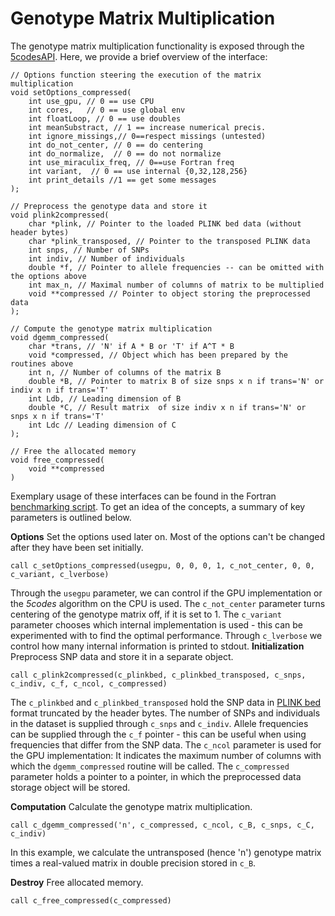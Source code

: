 # Genotype Matrix Multiplication 
The genotype matrix multiplication functionality is exposed through the [5codesAPI](../src/miraculix/5codesAPI.c). Here, we provide a brief overview of the interface:

```{C}
// Options function steering the execution of the matrix multiplication
void setOptions_compressed(
    int use_gpu, // 0 == use CPU
    int cores,   // 0 == use global env
    int floatLoop, // 0 == use doubles
    int meanSubstract, // 1 == increase numerical precis.
    int ignore_missings,// 0==respect missings (untested)
    int do_not_center, // 0 == do centering
    int do_normalize,  // 0 == do not normalize
    int use_miraculix_freq, // 0==use Fortran freq 
    int variant,  // 0 == use internal {0,32,128,256}
    int print_details //1 == get some messages
);

// Preprocess the genotype data and store it
void plink2compressed(
    char *plink, // Pointer to the loaded PLINK bed data (without header bytes)
    char *plink_transposed, // Pointer to the transposed PLINK data 
	int snps, // Number of SNPs
    int indiv, // Number of individuals
    double *f, // Pointer to allele frequencies -- can be omitted with the options above
    int max_n, // Maximal number of columns of matrix to be multiplied
	void **compressed // Pointer to object storing the preprocessed data 
);

// Compute the genotype matrix multiplication
void dgemm_compressed(
    char *trans, // 'N' if A * B or 'T' if A^T * B  
    void *compressed, // Object which has been prepared by the routines above
    int n, // Number of columns of the matrix B
    double *B, // Pointer to matrix B of size snps x n if trans='N' or indiv x n if trans='T'	
    int Ldb, // Leading dimension of B
    double *C, // Result matrix  of size indiv x n if trans='N' or snps x n if trans='T'
    int Ldc // Leading dimension of C
);

// Free the allocated memory
void free_compressed( 
    void **compressed
)

```
Exemplary usage of these interfaces can be found in the Fortran [benchmarking script](../utils/benchmark/benchmark.f90). To get an idea of the concepts, a summary of key parameters is outlined below.

**Options**
Set the options used later on. Most of the options can't be changed after they have been set initially. 
```{Fortran}
call c_setOptions_compressed(usegpu, 0, 0, 0, 1, c_not_center, 0, 0, c_variant, c_lverbose)
```
Through the `usegpu` parameter, we can control if the GPU implementation or the *5codes* algorithm on the CPU is used. 
The `c_not_center` parameter turns centering of the genotype matrix off, if it is set to 1. 
The `c_variant` parameter chooses which internal implementation is used - this can be experimented with to find the optimal performance. 
Through `c_lverbose` we control how many internal information is printed to stdout.
**Initialization**
Preprocess SNP data and store it in a separate object.
```{Fortran}
call c_plink2compressed(c_plinkbed, c_plinkbed_transposed, c_snps, c_indiv, c_f, c_ncol, c_compressed)
```
The `c_plinkbed` and `c_plinkbed_transposed` hold the SNP data in [PLINK bed](https://www.cog-genomics.org/plink/1.9/formats#bed) format truncated by the header bytes. The number of SNPs and individuals in the dataset is supplied through `c_snps` and `c_indiv`. Allele frequencies can be supplied through the `c_f` pointer - this can be useful when using frequencies that differ from the SNP data. The `c_ncol` parameter is used for the GPU implementation: It indicates the maximum number of columns with which the `dgemm_compressed` routine will be called. The `c_compressed` parameter holds a pointer to a pointer, in which the preprocessed data storage object will be stored. 

**Computation**
Calculate the genotype matrix multiplication.
```{Fortran}
call c_dgemm_compressed('n', c_compressed, c_ncol, c_B, c_snps, c_C, c_indiv)
```
In this example, we calculate the untransposed (hence 'n') genotype matrix times a real-valued matrix in double precision stored in `c_B`.  

**Destroy**
Free allocated memory.
```{Fortran}
call c_free_compressed(c_compressed)
```


